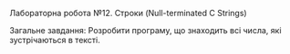 Лабораторна робота №12. Строки (Null-terminated C Strings)

Загальне завдання: Розробити програму, що знаходить всі числа, які зустрічаються в тексті.
